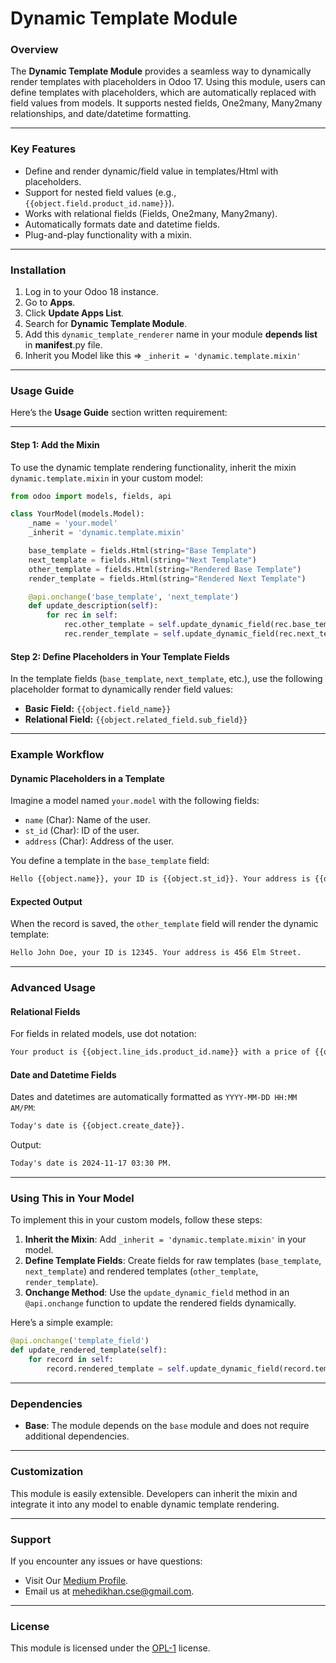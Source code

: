 # Dynamic Template Module

### **Overview**
The **Dynamic Template Module** provides a seamless way to dynamically render templates with placeholders in Odoo 17. Using this module, users can define templates with placeholders, which are automatically replaced with field values from models. It supports nested fields, One2many, Many2many relationships, and date/datetime formatting.

---

### **Key Features**
- Define and render dynamic/field value in templates/Html with placeholders.
- Support for nested field values (e.g., `{{object.field.product_id.name}}`).
- Works with relational fields (Fields, One2many, Many2many).
- Automatically formats date and datetime fields.
- Plug-and-play functionality with a mixin.

---

### **Installation**
1. Log in to your Odoo 18 instance.
2. Go to **Apps**.
3. Click **Update Apps List**.
4. Search for **Dynamic Template Module**.
5. Add this `dynamic_template_renderer` name in your module **depends list** in __manifest__.py file.
6. Inherit you Model like this => `_inherit = 'dynamic.template.mixin'`
---

### **Usage Guide**
Here’s the **Usage Guide** section written requirement:

---


#### **Step 1: Add the Mixin**
To use the dynamic template rendering functionality, inherit the mixin `dynamic.template.mixin` in your custom model:

```python
from odoo import models, fields, api

class YourModel(models.Model):
    _name = 'your.model'
    _inherit = 'dynamic.template.mixin'

    base_template = fields.Html(string="Base Template")
    next_template = fields.Html(string="Next Template")
    other_template = fields.Html(string="Rendered Base Template")
    render_template = fields.Html(string="Rendered Next Template")

    @api.onchange('base_template', 'next_template')
    def update_description(self):
        for rec in self:
            rec.other_template = self.update_dynamic_field(rec.base_template)
            rec.render_template = self.update_dynamic_field(rec.next_template)
```

#### **Step 2: Define Placeholders in Your Template Fields**
In the template fields (`base_template`, `next_template`, etc.), use the following placeholder format to dynamically render field values:
- **Basic Field:** `{{object.field_name}}`
- **Relational Field:** `{{object.related_field.sub_field}}`

---

### **Example Workflow**

#### **Dynamic Placeholders in a Template**
Imagine a model named `your.model` with the following fields:
- `name` (Char): Name of the user.
- `st_id` (Char): ID of the user.
- `address` (Char): Address of the user.

You define a template in the `base_template` field:
```html
Hello {{object.name}}, your ID is {{object.st_id}}. Your address is {{object.address}}.
```

#### **Expected Output**
When the record is saved, the `other_template` field will render the dynamic template:
```html
Hello John Doe, your ID is 12345. Your address is 456 Elm Street.
```

---

### **Advanced Usage**

#### **Relational Fields**
For fields in related models, use dot notation:
```html
Your product is {{object.line_ids.product_id.name}} with a price of {{object.line_ids.price_unit}}.
```

#### **Date and Datetime Fields**
Dates and datetimes are automatically formatted as `YYYY-MM-DD HH:MM AM/PM`:
```html
Today's date is {{object.create_date}}.
```
Output:
```html
Today's date is 2024-11-17 03:30 PM.
```

---

### **Using This in Your Model**
To implement this in your custom models, follow these steps:
1. **Inherit the Mixin**: Add `_inherit = 'dynamic.template.mixin'` in your model.
2. **Define Template Fields**: Create fields for raw templates (`base_template`, `next_template`) and rendered templates (`other_template`, `render_template`).
3. **Onchange Method**: Use the `update_dynamic_field` method in an `@api.onchange` function to update the rendered fields dynamically.

Here’s a simple example:
```python
@api.onchange('template_field')
def update_rendered_template(self):
    for record in self:
        record.rendered_template = self.update_dynamic_field(record.template_field)
```

---

### **Dependencies**
- **Base**: The module depends on the `base` module and does not require additional dependencies.

---

### **Customization**
This module is easily extensible. Developers can inherit the mixin and integrate it into any model to enable dynamic template rendering.

---

### **Support**
If you encounter any issues or have questions:
- Visit Our [Medium Profile](https://mehedi-khan.medium.com/).
- Email us at mehedikhan.cse@gmail.com.

---

### **License**
This module is licensed under the [OPL-1](LICENSE) license. 
